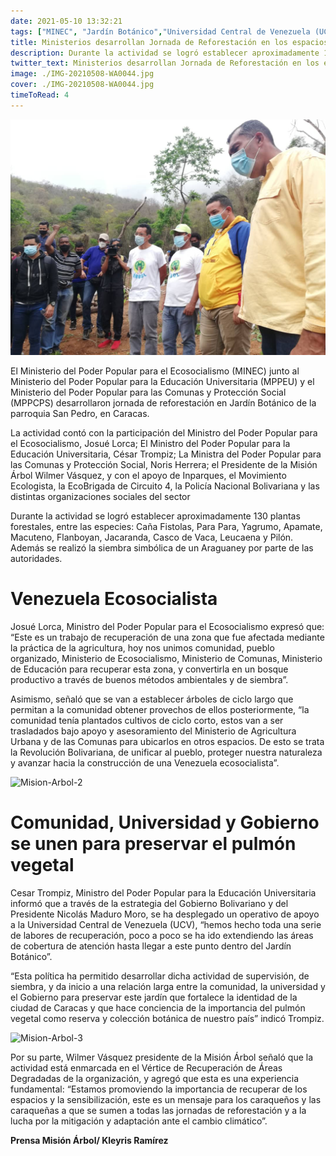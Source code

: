 ```yaml
---
date: 2021-05-10 13:32:21
tags: ["MINEC", "Jardín Botánico","Universidad Central de Venezuela (UCV)" , "Ministro del Poder Popular para la Educación Universitaria", "Jornada de Agroforestería"]
title: Ministerios desarrollan Jornada de Reforestación en los espacios del Jardín Botánico
description: Durante la actividad se logró establecer aproximadamente 130 plantas forestales, entre las especies Caña Fistolas, Para Para, Yagrumo, Apamate, Macuteno, Flanboyan, Jacaranda, Casco de Vaca, Leucaena y Pilón. 
twitter_text: Ministerios desarrollan Jornada de Reforestación en los espacios del Jardín Botánico
image: ./IMG-20210508-WA0044.jpg
cover: ./IMG-20210508-WA0044.jpg
timeToRead: 4
---
```


![Mision-Arbol](./IMG-20210508-WA0044.jpg)

El Ministerio del Poder Popular para el Ecosocialismo (MINEC) junto al Ministerio del Poder Popular para la Educación Universitaria (MPPEU) y el Ministerio del Poder Popular para las Comunas y Protección Social (MPPCPS) desarrollaron jornada de reforestación en Jardín Botánico de la parroquia San Pedro, en Caracas.

La actividad contó con la participación del Ministro del Poder Popular para el Ecosocialismo, Josué Lorca; El Ministro del Poder Popular para la Educación Universitaria, César Trompiz; La Ministra del Poder Popular para las Comunas y Protección Social, Noris Herrera; el Presidente de la Misión Árbol Wilmer Vásquez, y con el apoyo de Inparques, el Movimiento Ecologista, la EcoBrigada de Circuito 4, la Policía Nacional Bolivariana y las distintas organizaciones sociales del sector

Durante la actividad se logró establecer aproximadamente 130 plantas forestales, entre las especies: Caña Fistolas, Para Para, Yagrumo, Apamate, Macuteno, Flanboyan, Jacaranda, Casco de Vaca, Leucaena y Pilón. Además se realizó la siembra simbólica de un Araguaney por parte de las autoridades. 

# Venezuela Ecosocialista

Josué Lorca, Ministro del Poder Popular para el Ecosocialismo expresó que: “Este es un trabajo de recuperación de una zona que fue afectada mediante la práctica de la agricultura, hoy nos unimos comunidad, pueblo organizado, Ministerio de Ecosocialismo, Ministerio de Comunas, Ministerio de Educación para recuperar esta zona, y convertirla en un bosque productivo a través de buenos métodos ambientales y de siembra”.

Asimismo, señaló que se van a establecer árboles de ciclo largo que permitan a la comunidad obtener provechos de ellos posteriormente, “la comunidad tenía plantados cultivos de ciclo corto, estos van a ser trasladados bajo apoyo y asesoramiento del Ministerio de Agricultura Urbana y de las Comunas para ubicarlos en otros espacios. De esto se trata la Revolución Bolivariana, de unificar al pueblo, proteger nuestra naturaleza y avanzar hacia la construcción de una Venezuela ecosocialista”.

![Mision-Arbol-2](https://res.cloudinary.com/dk5bvgq20/image/upload/v1620708367/Blog/2021-05-10/IMG-20210508-WA0045_umq38b.webp)

# Comunidad, Universidad y Gobierno se unen para preservar el pulmón vegetal

Cesar Trompiz, Ministro del Poder Popular para la Educación Universitaria informó que a través de la estrategia del Gobierno Bolivariano y del Presidente Nicolás Maduro Moro, se ha desplegado un operativo de apoyo a la Universidad Central de Venezuela (UCV), “hemos hecho toda una serie de labores de recuperación, poco a poco se ha ido extendiendo las áreas de cobertura de atención hasta llegar a este punto dentro del Jardín Botánico”.

“Esta política ha permitido desarrollar dicha actividad de supervisión, de siembra, y da inicio a una relación larga entre la comunidad, la universidad y el Gobierno para preservar este jardín que fortalece la identidad de la ciudad de Caracas y que hace conciencia de la importancia del pulmón vegetal como reserva y colección botánica de nuestro país” indicó Trompiz.

![Mision-Arbol-3](https://res.cloudinary.com/dk5bvgq20/image/upload/v1620708367/Blog/2021-05-10/IMG-20210508-WA0002_fam2jz.webp)

Por su parte, Wilmer Vásquez presidente de la Misión Árbol señaló que la actividad está enmarcada en el Vértice de Recuperación de Áreas Degradadas de la organización, y agregó que esta es una experiencia fundamental: “Estamos promoviendo la importancia de recuperar de los espacios y la sensibilización, este es un mensaje para los caraqueños y las caraqueñas a que se sumen a todas las jornadas de reforestación y a la lucha por la mitigación y adaptación ante el cambio climático”.

**Prensa Misión Árbol/ Kleyris Ramírez**

